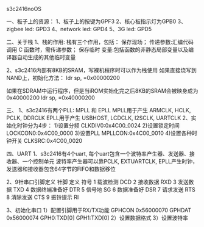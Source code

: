 s3c2416noOS

一、板子上的资源：
1、板子上的按键为GPF3
2、核心板指示灯为GPB0
3、zigbee led: GPD3
4、network led: GPD4
5、3G led: GPD5

二、关于栈
1、栈的作用: 栈有三个作用，包括： 保存现场； 传递参数:汇编代码调用 C 函数时，需传递参数； 保存临时
变量:包括函数的非静态局部变量以及编译器自动生成的其他临时变量

2、s3c2416内部有8KB的SRAM，写裸机程序时可以作为栈使用
如果直接烧写到NAND上，初始化方法：
ldr sp, =0x00000200

如果在SDRAM中运行程序，但是当iROM实始化完之后8KB的SRAM会被映身成为0x40000200
ldr sp, =0x40000200


三、
1、s3c2416有两个PLL: MPLL 和 EPLL
MPLL用于产生 ARMCLK, HCLK, PCLK, DDRCLK
EPLL用于产生 USBHOST, LCDCLK, I2SCLK, UARTCLK
2、实始化时钟分为4步：
1)设置分频
CLKDIV0:0x4C00_0024
2)设置锁定时间
LOCKCON0:0x4C00_0000
3)设置PLL
MPLLCON:0x4C00_0010
4)设置各种时钟开关
CLKSRC:0x4C00_0020

四、UART
1、s3c2416有4个uart, 每个uart包含一个波特率产生器、发送器、接收器、一个控制单元
波特率产生器可以靠PCLK, EXTUARTCLK, EPLL产生时钟，发送器和接收器包含64字节的FIFO和数据移位

2、9针串口引脚定义
针脚  定义            符号
1     载波检测        DCD
2     接收数据        RXD
3     发送数据        TXD
4     数据终端准备好  DTR
5     信号地          SG
6     数据准备好      DSR
7     请求发送        RTS
8     清除发送        CTS
9     振铃提示        RI

3、初始化串口
1）配置引脚用于RX/TX功能
	GPHCON 0x56000070
	GPHDAT 0x56000074
	GPH0:TXD[0]
	GPH1:TXD[0]
2）设置数据格式
3）设置波特率
